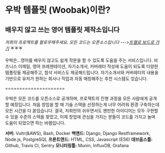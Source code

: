 # 우박 템플릿 (Woobak)이란?

## 배우지 않고 쓰는 영어 템플릿 제작소입니다

*저희의 프로젝트를 팔로우해주세요. 모든 코드는 오픈소스입니다 --->[트렐로 보드로 가기](https://trello.com/b/akii79A7)* :umbrella::umbrella::umbrella:

우박은...영어를 배우지 않고도 쉽게 작문을 할 수 있도록 도움을 주는 서비스입니다.
비즈니스 이메일, 영어 프레젠테이션, 자기소개서, 커버레터 작성에 도움이 되도록 다양한 템플릿들 제공해주고, 첨삭 서비스도 제공해드립니다.
자기소개서와 커버레터의 내용을 기반으로 유저가 원하는 회사나 직업과 자동 매칭해주는 추천 시스템도 있습니다.

=====================

우박은 모든 코드를 오픈소스로 공개하며, 프로젝트의 진행 과정을 모든 사람에게 공개할 예정입니다.
처음 창업을 할 때 기술 스텍을 선정하는게 너무 어려워 환경 구축하는데 모든 시간을 다 쏟았습니다.
결국, 저희만의 쉬우면서도 왠만한 아이디어는 모두 구현할 수 있을 수준의 스텍을 찾았고, 이제 창업에 관심을 가지는 분들이 코드를 가지고 놀며 도움이 되었으면 하는 바렘입니다.

**서버:** Vultr(&AWS), Bash, Docker
**백앤드:** Django, Django Restframework, Node.js, PostgreSQL
**프론트앤드:** HTML, CSS, Javascript (ES6)
**데브옵스툴:** Github, Travis CI, Sentry
**모니터링툴:** Munin, InfluxDB, Grafana

